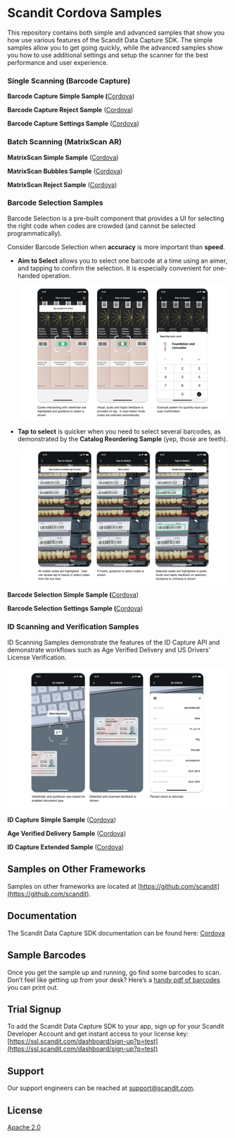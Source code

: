 # Scandit Cordova Samples

This repository contains both simple and advanced samples that show you how use various features of the Scandit Data Capture SDK. The simple samples allow you to get going quickly, while the advanced samples show you how to use additional settings and setup the scanner for the best performance and user experience.

### Single Scanning (Barcode Capture)

**Barcode Capture Simple Sample (**[Cordova](https://github.com/Scandit/datacapture-cordova-samples/tree/master/BarcodeCaptureSimpleSample))

**Barcode Capture Reject Sample** ([Cordova](https://github.com/Scandit/datacapture-cordova-samples/tree/master/BarcodeCaptureRejectSample))

**Barcode Capture Settings Sample** ([Cordova](https://github.com/Scandit/datacapture-cordova-samples/tree/master/BarcodeCaptureSettingsSample))

### Batch Scanning (MatrixScan AR)

**MatrixScan Simple Sample** ([Cordova](https://github.com/Scandit/datacapture-cordova-samples/tree/master/MatrixScanSimpleSample))

**MatrixScan Bubbles Sample** ([Cordova](https://github.com/Scandit/datacapture-cordova-samples/tree/master/MatrixScanBubblesSample))

**MatrixScan Reject Sample** ([Cordova](https://github.com/Scandit/datacapture-cordova-samples/tree/master/MatrixScanRejectSample))

### Barcode Selection Samples

Barcode Selection is a pre-built component that provides a UI for selecting the right code when codes are crowded (and cannot be selected programmatically).

Consider Barcode Selection when **accuracy** is more important than **speed**.

- **Aim to Select** allows you to select one barcode at a time using an aimer, and tapping to confirm the selection. It is especially convenient for one-handed operation.

  ![AimToSelect.png](https://github.com/Scandit/.github/blob/main/images/AimToSelect.png)


- **Tap to select** is quicker when you need to select several barcodes, as demonstrated by the **Catalog Reordering Sample** (yep, those are teeth).

  ![TapToSelect.png](https://github.com/Scandit/.github/blob/main/images/TapToSelect.png)


**Barcode Selection Simple Sample (**[Cordova](https://github.com/Scandit/datacapture-cordova-samples/tree/master/BarcodeSelectionSimpleSample))

**Barcode Selection Settings Sample (**[Cordova](https://github.com/Scandit/datacapture-cordova-samples/tree/master/BarcodeSelectionSettingsSample))

### ID Scanning and Verification Samples

ID Scanning Samples demonstrate the features of the ID Capture API and demonstrate workflows such as Age Verified Delivery and US Drivers’ License Verification.

![IDScanning.png](https://github.com/Scandit/.github/blob/main/images/IDScanning.png)

**ID Capture Simple Sample** ([Cordova](https://github.com/Scandit/datacapture-cordova-samples/tree/master/IdCaptureSimpleSample))

**Age Verified Delivery Sample** ([Cordova](https://github.com/Scandit/datacapture-android-samples/tree/master/AgeVerifiedDeliverySample))

**ID Capture Extended Sample** ([Cordova](https://github.com/Scandit/datacapture-cordova-samples/tree/master/IdCaptureExtendedSample))

## Samples on Other Frameworks

Samples on other frameworks are located at [https://github.com/scandit](https://github.com/scandit).

## Documentation

The Scandit Data Capture SDK documentation can be found here: [Cordova](https://docs.scandit.com/data-capture-sdk/cordova/index.html)

## Sample Barcodes

Once you get the sample up and running, go find some barcodes to scan. Don’t feel like getting up from your desk? Here’s a [handy pdf of barcodes](https://github.com/Scandit/.github/blob/main/images/PrintTheseBarcodes.pdf) you can print out.

## Trial Signup

To add the Scandit Data Capture SDK to your app, sign up for your Scandit Developer Account  and get instant access to your license key: [https://ssl.scandit.com/dashboard/sign-up?p=test](https://ssl.scandit.com/dashboard/sign-up?p=test)

## Support

Our support engineers can be reached at [support@scandit.com](mailto:support@scandit.com).

## License

[Apache 2.0](http://www.apache.org/licenses/LICENSE-2.0)
